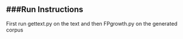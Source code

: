 ###Run Instructions
---
First run gettext.py on the text
and then FPgrowth.py on the generated corpus
